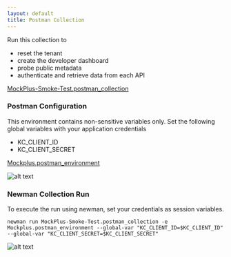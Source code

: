 ```yaml
---
layout: default
title: Postman Collection
---
```


Run this collection to

- reset the tenant
- create the developer dashboard
- probe public metadata
- authenticate and retrieve data from each API

[MockPlus-Smoke-Test.postman_collection](MockPlus-Smoke-Test.postman_collection)

### Postman Configuration

This environment contains non-sensitive variables only. Set the following global variables with your application credentials

- KC_CLIENT_ID
- KC_CLIENT_SECRET

[Mockplus.postman_environment](Mockplus.postman_environment)

![alt text](postman-collection-run.png "Postman Collection Run")

### Newman Collection Run

To execute the run using newman, set your credentials as session variables.

    newman run MockPlus-Smoke-Test.postman_collection -e Mockplus.postman_environment --global-var "KC_CLIENT_ID=$KC_CLIENT_ID" --global-var "KC_CLIENT_SECRET=$KC_CLIENT_SECRET"

![alt text](newman-collection-run.png "newman Collection Run")

